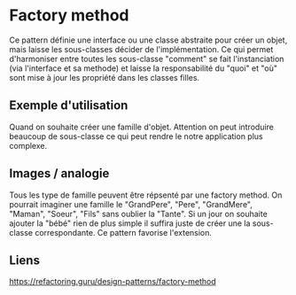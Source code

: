 # Factory method

Ce pattern d&eacute;finie une interface ou une classe abstraite pour cr&eacute;er un objet, mais laisse les sous-classes d&eacute;cider de l'impl&eacute;mentation. Ce qui permet d'harmoniser entre toutes les sous-classe "comment" se fait l'instanciation (via l'interface et sa methode) et laisse la responsabilit&eacute; du "quoi" et "o&ugrave;" sont mise à jour les propri&eacute;t&eacute; dans les classes filles.

## Exemple d'utilisation

Quand on souhaite cr&eacute;er une famille d'objet. Attention on peut introduire beaucoup de sous-classe ce qui peut rendre le notre application plus complexe.


## Images / analogie

Tous les type de famille peuvent être r&eacute;psent&eacute; par une factory method. On pourrait imaginer une famille le "GrandPere", "Pere", "GrandMere", "Maman", "Soeur", "Fils" sans oublier la "Tante". 
Si un jour on souhaite ajouter la "b&eacute;b&eacute;" rien de plus simple il suffira juste de cr&eacute;er une la sous-classe correspondante.
Ce pattern favorise l'extension.

## Liens

https://refactoring.guru/design-patterns/factory-method

